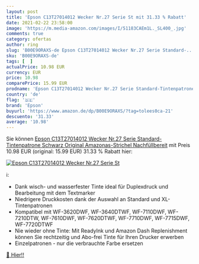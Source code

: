 ```yaml
---
layout: post
title: 'Epson C13T27014012 Wecker Nr.27 Serie St mit 31.33 % Rabatt'
date: 2021-02-22 23:58:00
image: 'https://m.media-amazon.com/images/I/51183CAEm1L._SL400_.jpg'
comments: true
category: ofertas
author: ring
slug: 'B00E9ORAXS-de Epson C13T27014012 Wecker Nr.27 Serie Standard-...'
sku: 'B00E9ORAXS-de'
tags: [  ]
actualPrice: 10.98 EUR
currency: EUR
price: 10.98
comparePrice: 15.99 EUR
prodname: 'Epson C13T27014012 Wecker Nr.27 Serie Standard-Tintenpatrone  Schwarz  Original  Amazonas-Strichel Nachfüllbereit'
country: 'de'
flag: '🇩🇪'
brand: 'Epson'
buyurl: 'https://www.amazon.de/dp/B00E9ORAXS/?tag=tolees0ca-21'
descuento: '31.33'
average: '10.98'
---
```


Sie können [Epson C13T27014012 Wecker Nr.27 Serie Standard-Tintenpatrone  Schwarz  Original  Amazonas-Strichel Nachfüllbereit](https://www.amazon.de/dp/B00E9ORAXS/?tag=tolees0ca-21) mit Preis 10.98 EUR (original: 15.99 EUR) 31.33 % Rabatt hier:

[![Epson C13T27014012 Wecker Nr.27 Serie St](https://m.media-amazon.com/images/I/51183CAEm1L._SL400_.jpg)](https://www.amazon.de/dp/B00E9ORAXS/?tag=tolees0ca-21)

ℹ️:

- Dank wisch- und wasserfester Tinte ideal für Duplexdruck und Bearbeitung mit dem Textmarker
- Niedrigere Druckkosten dank der Auswahl an Standard und XL-Tintenpatronen
- Kompatibel mit WF-3620DWF, WF-3640DTWF, WF-7110DWF, WF-7210DTW, WF-7610DWF, WF-7620DTWF, WF-7710DWF, WF-7715DWF, WF-7720DTWF
- Nie wieder ohne Tinte: Mit ReadyInk und Amazon Dash Replenishment können Sie rechtzeitig und Abo-frei Tinte für Ihren Drucker erwerben
- Einzelpatronen - nur die verbrauchte Farbe ersetzen

[🛒 Hier!!](https://www.amazon.de/dp/B00E9ORAXS/?tag=tolees0ca-21)
